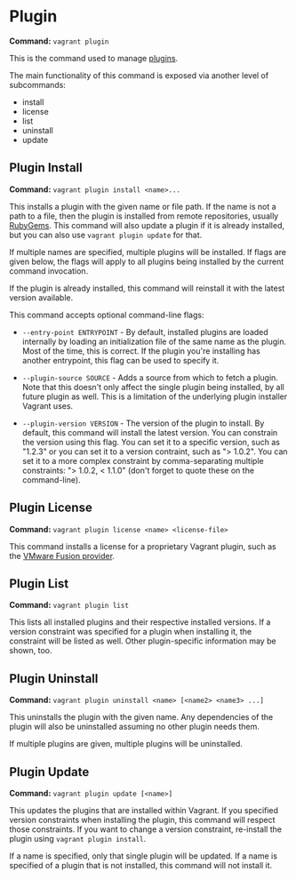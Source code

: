 
# Plugin
**Command:** `vagrant plugin`

This is the command used to manage [plugins][plugins].

The main functionality of this command is exposed via another level of subcommands:

* install
* license
* list
* uninstall
* update

## Plugin Install
**Command:** `vagrant plugin install <name>...`

This installs a plugin with the given name or file path. If the name is not a path to a file, then the plugin is installed from remote repositories, usually [RubyGems][rubygems]. This command will also update a plugin if it is already installed, but you can also use `vagrant plugin update` for that.

If multiple names are specified, multiple plugins will be installed. If flags are given below, the flags will apply to all plugins being installed by the current command invocation.

If the plugin is already installed, this command will reinstall it with the latest version available.

This command accepts optional command-line flags:

* `--entry-point ENTRYPOINT` - By default, installed plugins are loaded internally by loading an initialization file of the same name as the plugin. Most of the time, this is correct. If the plugin you're installing has another entrypoint, this flag can be used to specify it.

* `--plugin-source SOURCE` - Adds a source from which to fetch a plugin. Note that this doesn't only affect the single plugin being installed, by all future plugin as well. This is a limitation of the underlying plugin installer Vagrant uses.

* `--plugin-version VERSION` - The version of the plugin to install. By default, this command will install the latest version. You can constrain the version using this flag. You can set it to a specific version, such as "1.2.3" or you can set it to a version contraint, such as "> 1.0.2". You can set it to a more complex constraint by comma-separating multiple constraints: "> 1.0.2, < 1.1.0" (don't forget to quote these on the command-line).

## Plugin License
**Command:** `vagrant plugin license <name> <license-file>`

This command installs a license for a proprietary Vagrant plugin, such as the [VMware Fusion provider][vmware].

## Plugin List
**Command:** `vagrant plugin list`

This lists all installed plugins and their respective installed versions. If a version constraint was specified for a plugin when installing it, the constraint will be listed as well. Other plugin-specific information may be shown, too.

## Plugin Uninstall
**Command:** `vagrant plugin uninstall <name> [<name2> <name3> ...]`

This uninstalls the plugin with the given name. Any dependencies of the plugin will also be uninstalled assuming no other plugin needs them.

If multiple plugins are given, multiple plugins will be uninstalled.

## Plugin Update
**Command:** `vagrant plugin update [<name>]`

This updates the plugins that are installed within Vagrant. If you specified version constraints when installing the plugin, this command will respect those constraints. If you want to change a version constraint, re-install the plugin using `vagrant plugin install`.

If a name is specified, only that single plugin will be updated. If a name is specified of a plugin that is not installed, this command will not install it.

[plugins]: https://docs.vagrantup.com/v2/plugins/
[rubygems]: http://rubygems.org/
[vmware]: https://docs.vagrantup.com/v2/vmware/